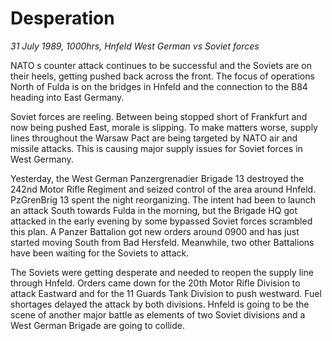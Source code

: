 # Desperation

*31 July 1989, 1000hrs, Hnfeld   West German vs Soviet forces*

NATO s counter attack continues to be successful and the Soviets are on their heels, getting pushed back across the front.  The focus of operations North of Fulda is on the bridges in Hnfeld and the connection to the B84 heading into East Germany. 

Soviet forces are reeling.  Between being stopped short of Frankfurt and now being pushed East, morale is slipping.  To make matters worse, supply lines throughout the Warsaw Pact are being targeted by NATO air and missile attacks.  This is causing major supply issues for Soviet forces in West Germany.   

Yesterday, the West German Panzergrenadier Brigade 13 destroyed the 242nd Motor Rifle Regiment and seized control of the area around Hnfeld.  PzGrenBrig 13 spent the night reorganizing.  The intent had been to launch an attack South towards Fulda in the morning, but the Brigade HQ got attacked in the early evening by some bypassed Soviet forces scrambled this plan.  A Panzer Battalion got new orders around 0900 and has just started moving South from Bad Hersfeld.  Meanwhile, two other Battalions have been waiting for the Soviets to attack. 

The Soviets were getting desperate and needed to reopen the supply line through Hnfeld.  Orders came down for the 20th Motor Rifle Division to attack Eastward and for the 11 Guards Tank Division to push westward.  Fuel shortages delayed the attack by both divisions.  Hnfeld is going to be the scene of another major battle as elements of two Soviet divisions and a West German Brigade are going to collide.
